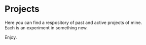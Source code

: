 # Projects

Here you can find a respository of past and active projects of mine.  
Each is an experiment in something new.

Enjoy.
